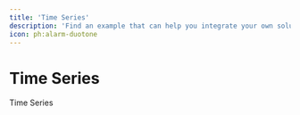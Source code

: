 ```yaml
---
title: 'Time Series'
description: 'Find an example that can help you integrate your own solution.'
icon: ph:alarm-duotone
---
```



# Time Series

Time Series
